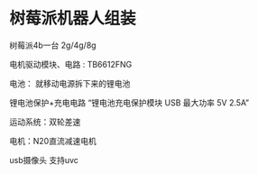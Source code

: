 # 树莓派机器人组装

树莓派4b一台  2g/4g/8g

电机驱动模块、电路 :  TB6612FNG

电池： 就移动电源拆下来的锂电池

锂电池保护+充电电路   “锂电池充电保护模块 USB   最大功率 5V 2.5A”

运动系统：双轮差速

电机：N20直流减速电机

usb摄像头 支持uvc

